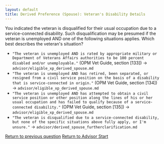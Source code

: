 ```yaml
---
layout: default
title: Derived Preference (Spouse): Veteran's Disability Details
---
```


You indicated the veteran is disqualified for their usual occupation due to a service-connected disability. Such disqualification may be presumed if the veteran is unemployed AND one of the following situations applies. Which best describes the veteran's situation?

*   `"The veteran is unemployed AND is rated by appropriate military or Department of Veterans Affairs authorities to be 100 percent disabled and/or unemployable."` (OPM Vet Guide, section [133]) -> `advisor/eligible_xp_derived_spouse.md`
*   `"The veteran is unemployed AND has retired, been separated, or resigned from a civil service position on the basis of a disability that is service-connected in origin."` (OPM Vet Guide, section [134]) -> `advisor/eligible_xp_derived_spouse.md`
*   `"The veteran is unemployed AND has attempted to obtain a civil service position or other position along the lines of his or her usual occupation and has failed to qualify because of a service-connected disability."` (OPM Vet Guide, section [135]) -> `advisor/eligible_xp_derived_spouse.md`
*   `"The veteran is disqualified due to a service-connected disability, but none of the specific situations above fully apply, or I'm unsure."` -> `advisor/derived_spouse_furtherclarification.md`

[Return to previous question](./derived_spouse_vetdisabilityreason.md)
[Return to Advisor Start](./start.md)
